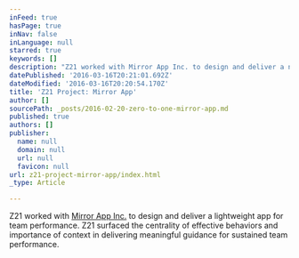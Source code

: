 ```yaml
---
inFeed: true
hasPage: true
inNav: false
inLanguage: null
starred: true
keywords: []
description: "Z21 worked with Mirror App Inc. to design and deliver a new lightweight, real-time peer-driven performance review application. Z21 surfaced the centrality of effective behaviors and importance of context in delivering meaningful and sustained performance outcomes. \_"
datePublished: '2016-03-16T20:21:01.692Z'
dateModified: '2016-03-16T20:20:54.170Z'
title: 'Z21 Project: Mirror App'
author: []
sourcePath: _posts/2016-02-20-zero-to-one-mirror-app.md
published: true
authors: []
publisher:
  name: null
  domain: null
  url: null
  favicon: null
url: z21-project-mirror-app/index.html
_type: Article

---
```

Z21 worked with [Mirror App Inc.][0] to design and deliver a lightweight app for team performance. Z21 surfaced the centrality of effective behaviors and importance of context in delivering meaningful guidance for sustained team performance.  

[0]: http://www.mirrorappinc.com/
